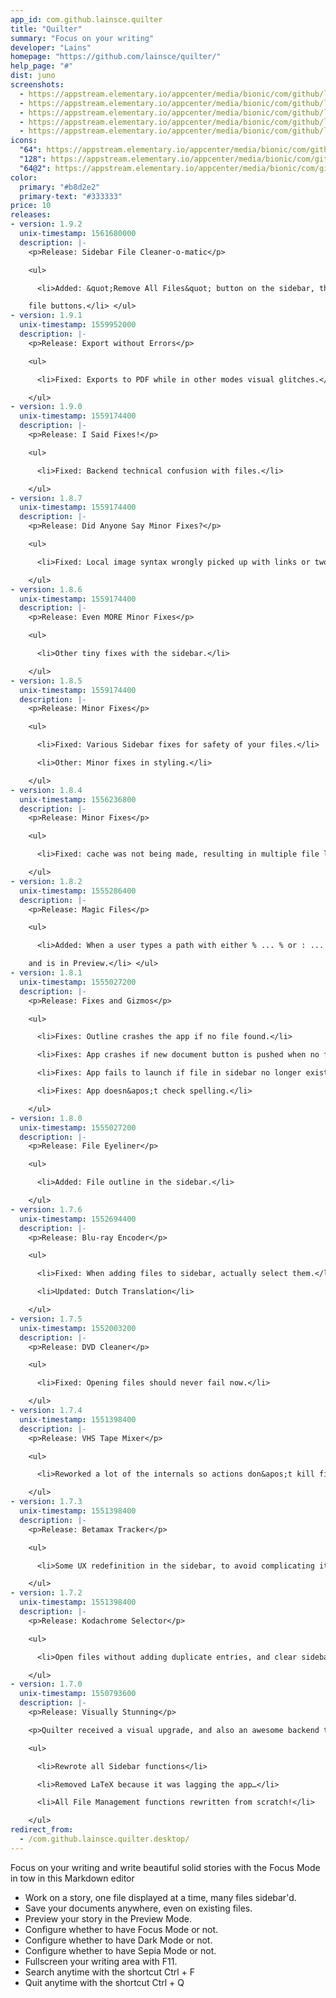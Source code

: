 ```yaml
---
app_id: com.github.lainsce.quilter
title: "Quilter"
summary: "Focus on your writing"
developer: "Lains"
homepage: "https://github.com/lainsce/quilter/"
help_page: "#"
dist: juno
screenshots:
  - https://appstream.elementary.io/appcenter/media/bionic/com/github/lainsce.quilter/3250B4EDCB8709F9F1ABF1746C76F44E/screenshots/image-1_orig.png
  - https://appstream.elementary.io/appcenter/media/bionic/com/github/lainsce.quilter/3250B4EDCB8709F9F1ABF1746C76F44E/screenshots/image-2_orig.png
  - https://appstream.elementary.io/appcenter/media/bionic/com/github/lainsce.quilter/3250B4EDCB8709F9F1ABF1746C76F44E/screenshots/image-3_orig.png
  - https://appstream.elementary.io/appcenter/media/bionic/com/github/lainsce.quilter/3250B4EDCB8709F9F1ABF1746C76F44E/screenshots/image-4_orig.png
  - https://appstream.elementary.io/appcenter/media/bionic/com/github/lainsce.quilter/3250B4EDCB8709F9F1ABF1746C76F44E/screenshots/image-5_orig.png
icons:
  "64": https://appstream.elementary.io/appcenter/media/bionic/com/github/lainsce.quilter/3250B4EDCB8709F9F1ABF1746C76F44E/icons/64x64/com.github.lainsce.quilter_com.github.lainsce.quilter.png
  "128": https://appstream.elementary.io/appcenter/media/bionic/com/github/lainsce.quilter/3250B4EDCB8709F9F1ABF1746C76F44E/icons/128x128/com.github.lainsce.quilter_com.github.lainsce.quilter.png
  "64@2": https://appstream.elementary.io/appcenter/media/bionic/com/github/lainsce.quilter/3250B4EDCB8709F9F1ABF1746C76F44E/icons/64x64@2/com.github.lainsce.quilter_com.github.lainsce.quilter.png
color:
  primary: "#b8d2e2"
  primary-text: "#333333"
price: 10
releases:
- version: 1.9.2
  unix-timestamp: 1561680000
  description: |-
    <p>Release: Sidebar File Cleaner-o-matic</p>

    <ul>

      <li>Added: &quot;Remove All Files&quot; button on the sidebar, this way, no files will be harmed with the old close

    file buttons.</li> </ul>
- version: 1.9.1
  unix-timestamp: 1559952000
  description: |-
    <p>Release: Export without Errors</p>

    <ul>

      <li>Fixed: Exports to PDF while in other modes visual glitches.</li>

    </ul>
- version: 1.9.0
  unix-timestamp: 1559174400
  description: |-
    <p>Release: I Said Fixes!</p>

    <ul>

      <li>Fixed: Backend technical confusion with files.</li>

    </ul>
- version: 1.8.7
  unix-timestamp: 1559174400
  description: |-
    <p>Release: Did Anyone Say Minor Fixes?</p>

    <ul>

      <li>Fixed: Local image syntax wrongly picked up with links or two : in succession.</li>

    </ul>
- version: 1.8.6
  unix-timestamp: 1559174400
  description: |-
    <p>Release: Even MORE Minor Fixes</p>

    <ul>

      <li>Other tiny fixes with the sidebar.</li>

    </ul>
- version: 1.8.5
  unix-timestamp: 1559174400
  description: |-
    <p>Release: Minor Fixes</p>

    <ul>

      <li>Fixed: Various Sidebar fixes for safety of your files.</li>

      <li>Other: Minor fixes in styling.</li>

    </ul>
- version: 1.8.4
  unix-timestamp: 1556236800
  description: |-
    <p>Release: Minor Fixes</p>

    <ul>

      <li>Fixed: cache was not being made, resulting in multiple file loss afterwards with many operations.</li>

    </ul>
- version: 1.8.2
  unix-timestamp: 1555286400
  description: |-
    <p>Release: Magic Files</p>

    <ul>

      <li>Added: When a user types a path with either % ... % or : ... : to a file or image respectively, it is embedded,

    and is in Preview.</li> </ul>
- version: 1.8.1
  unix-timestamp: 1555027200
  description: |-
    <p>Release: Fixes and Gizmos</p>

    <ul>

      <li>Fixes: Outline crashes the app if no file found.</li>

      <li>Fixes: App crashes if new document button is pushed when no files are in the sidebar.</li>

      <li>Fixes: App fails to launch if file in sidebar no longer exists.</li>

      <li>Fixes: App doesn&apos;t check spelling.</li>

    </ul>
- version: 1.8.0
  unix-timestamp: 1555027200
  description: |-
    <p>Release: File Eyeliner</p>

    <ul>

      <li>Added: File outline in the sidebar.</li>

    </ul>
- version: 1.7.6
  unix-timestamp: 1552694400
  description: |-
    <p>Release: Blu-ray Encoder</p>

    <ul>

      <li>Fixed: When adding files to sidebar, actually select them.</li>

      <li>Updated: Dutch Translation</li>

    </ul>
- version: 1.7.5
  unix-timestamp: 1552003200
  description: |-
    <p>Release: DVD Cleaner</p>

    <ul>

      <li>Fixed: Opening files should never fail now.</li>

    </ul>
- version: 1.7.4
  unix-timestamp: 1551398400
  description: |-
    <p>Release: VHS Tape Mixer</p>

    <ul>

      <li>Reworked a lot of the internals so actions don&apos;t kill files. [Adam Bieńkowski - @donadigo]</li>

    </ul>
- version: 1.7.3
  unix-timestamp: 1551398400
  description: |-
    <p>Release: Betamax Tracker</p>

    <ul>

      <li>Some UX redefinition in the sidebar, to avoid complicating it.</li>

    </ul>
- version: 1.7.2
  unix-timestamp: 1551398400
  description: |-
    <p>Release: Kodachrome Selector</p>

    <ul>

      <li>Open files without adding duplicate entries, and clear sidebar is you really need to (it has a confirm dialog).</li>

    </ul>
- version: 1.7.0
  unix-timestamp: 1550793600
  description: |-
    <p>Release: Visually Stunning</p>

    <p>Quilter received a visual upgrade, and also an awesome backend tuneup.</p>

    <ul>

      <li>Rewrote all Sidebar functions</li>

      <li>Removed LaTeX because it was lagging the app…</li>

      <li>All File Management functions rewritten from scratch!</li>

    </ul>
redirect_from:
  - /com.github.lainsce.quilter.desktop/
---
```


<p>Focus on your writing and write beautiful solid stories with the Focus Mode in tow in this Markdown editor</p>
<ul>
  <li>Work on a story, one file displayed at a time, many files sidebar&apos;d.</li>
  <li>Save your documents anywhere, even on existing files.</li>
  <li>Preview your story in the Preview Mode.</li>
  <li>Configure whether to have Focus Mode or not.</li>
  <li>Configure whether to have Dark Mode or not.</li>
  <li>Configure whether to have Sepia Mode or not.</li>
  <li>Fullscreen your writing area with F11.</li>
  <li>Search anytime with the shortcut Ctrl + F</li>
  <li>Quit anytime with the shortcut Ctrl + Q</li>
</ul>
